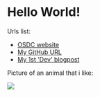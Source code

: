 # Hello World!

Urls list:
* [OSDC website](https://osdc.code-maven.com/)
* [My GitHub URL](https://osdc.code-maven.com/)
* [My 1st 'Dev' blogpost](https://dev.to/yoadk/my-1st-post-title-558l/)

Picture of an animal that i like:

![](https://www.lpzoo.org/wp-content/uploads/2021/07/p_cl.jpg)
